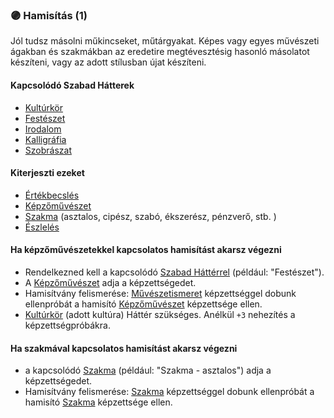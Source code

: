 ### 🟣 Hamisítás (1)

Jól tudsz másolni műkincseket, műtárgyakat. Képes vagy egyes művészeti ágakban és szakmákban az eredetire megtévesztésig hasonló másolatot készíteni, vagy az adott stílusban újat készíteni.

#### Kapcsolódó Szabad Hátterek
- [Kultúrkör](../hatterek.kiemelt/kulturkor.md)
- [Festészet](../hatterek.szabad/festeszet.md)
- [Irodalom](../hatterek.szabad/irodalom.md)
- [Kalligráfia](../hatterek.szabad/kalligrafia.md)
- [Szobrászat](../hatterek.szabad/szobraszat.md)

#### Kiterjeszti ezeket
- [Értékbecslés](../kepzettsegek/ertekbecsles.md)
- [Képzőművészet](../kepzettsegek/kepzomuveszet.md)
- [Szakma](../kepzettsegek/szakma.md) (asztalos, cipész, szabó, ékszerész, pénzverő, stb. )
- [Észlelés](../kepzettsegek/eszleles.md)

#### Ha képzőművészetekkel kapcsolatos hamisítást akarsz végezni

- Rendelkezned kell a kapcsolódó [Szabad Háttérrel](../023_szabad_hatterek.md)  (például: "Festészet").
-  A [Képzőművészet](../kepzettsegek/kepzomuveszet.md) adja a képzettségedet.
- Hamisítvány felismerése: [Művészetismeret](../kepzettsegek/muveszetismeret.md) képzettséggel dobunk ellenpróbát a hamisító [Képzőművészet](../kepzettsegek/kepzomuveszet.md) képzettsége ellen.
- [Kultúrkör](../hatterek.kiemelt/kulturkor.md) (adott kultúra) Háttér szükséges. Anélkül `+3` nehezítés a képzettségpróbákra.

#### Ha szakmával kapcsolatos hamisítást akarsz végezni

- a kapcsolódó [Szakma](../kepzettsegek/szakma.md) (például: "Szakma - asztalos") adja a  képzettségedet.
- Hamisítvány felismerése: [Szakma](../kepzettsegek/szakma.md) képzettséggel dobunk ellenpróbát a hamisító [Szakma](../kepzettsegek/szakma.md) képzettsége ellen.
